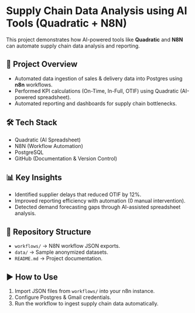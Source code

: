 # Supply Chain Data Analysis using AI Tools (Quadratic + N8N)

This project demonstrates how AI-powered tools like **Quadratic** and **N8N** can automate supply chain data analysis and reporting.

## 🚀 Project Overview
- Automated data ingestion of sales & delivery data into Postgres using **n8n** workflows.
- Performed KPI calculations (On-Time, In-Full, OTIF) using Quadratic (AI-powered spreadsheet).
- Automated reporting and dashboards for supply chain bottlenecks.

## 🛠️ Tech Stack
- Quadratic (AI Spreadsheet)
- N8N (Workflow Automation)
- PostgreSQL
- GitHub (Documentation & Version Control)

## 📊 Key Insights
- Identified supplier delays that reduced OTIF by 12%.
- Improved reporting efficiency with automation (0 manual intervention).
- Detected demand forecasting gaps through AI-assisted spreadsheet analysis.

## 📂 Repository Structure
- `workflows/` → N8N workflow JSON exports.
- `data/` → Sample anonymized datasets.
- `README.md` → Project documentation.

## ▶️ How to Use
1. Import JSON files from `workflows/` into your n8n instance.
2. Configure Postgres & Gmail credentials.
3. Run the workflow to ingest supply chain data automatically.

